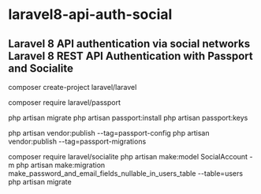 # laravel8-api-auth-social
Laravel 8 API authentication via social networks
Laravel 8 REST API Authentication with Passport and Socialite  
-------------------------------------------------------------

composer create-project laravel/laravel

composer require laravel/passport

php artisan migrate 
php artisan passport:install
php artisan passport:keys

php artisan vendor:publish --tag=passport-config
php artisan vendor:publish --tag=passport-migrations


composer require laravel/socialite 
php artisan make:model SocialAccount -m
php artisan make:migration make_password_and_email_fields_nullable_in_users_table --table=users
php artisan migrate
